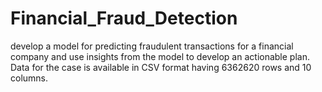 # Financial_Fraud_Detection
develop a model for predicting fraudulent transactions for a  financial company and use insights from the model to develop an actionable plan. Data for the  case is available in CSV format having 6362620 rows and 10 columns.
